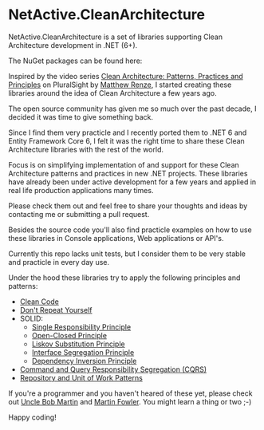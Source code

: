 # NetActive.CleanArchitecture
NetActive.CleanArchitecture is a set of libraries supporting Clean Architecture development in .NET (6+). 

The NuGet packages can be found here: 

Inspired by the video series [Clean Architecture: Patterns, Practices and Principles](https://app.pluralsight.com/library/courses/clean-architecture-patterns-practices-principles/table-of-contents) on PluralSight by [Matthew Renze](https://github.com/matthewrenze), 
I started creating these libraries around the idea of Clean Architecture a few years ago.

The open source community has given me so much over the past decade, I decided it was time to give something back.

Since I find them very practicle and I recently ported them to .NET 6 and Entity Framework Core 6,
I felt it was the right time to share these Clean Architecture libraries with the rest of the world.

Focus is on simplifying implementation of and support for these Clean Architecture patterns and practices in new .NET projects. 
These libraries have already been under active development for a few years and applied in real life production applications many times.

Please check them out and feel free to share your thoughts and ideas by contacting me or submitting a pull request.

Besides the source code you'll also find practicle examples on how to use these libraries in Console applications, Web applications or API's.

Currently this repo lacks unit tests, but I consider them to be very stable and practicle in every day use.

Under the hood these libraries try to apply the following principles and patterns:

- [Clean Code](http://cleancoder.com/files/cleanCodeCourse.md)
- [Don't Repeat Yourself](https://en.wikipedia.org/wiki/Don%27t_repeat_yourself)
- SOLID:
  - [Single Responsibility Principle](https://en.wikipedia.org/wiki/Single-responsibility_principle)
  - [Open-Closed Principle](https://en.wikipedia.org/wiki/Open%E2%80%93closed_principle)
  - [Liskov Substitution Principle](https://en.wikipedia.org/wiki/Liskov_substitution_principle)
  - [Interface Segregation Principle](https://en.wikipedia.org/wiki/Interface_segregation_principle)
  - [Dependency Inversion Principle](https://en.wikipedia.org/wiki/Dependency_inversion_principle)
- [Command and Query Responsibility Segregation (CQRS)](https://martinfowler.com/bliki/CQRS.html)
- [Repository and Unit of Work Patterns](https://docs.microsoft.com/en-us/aspnet/mvc/overview/older-versions/getting-started-with-ef-5-using-mvc-4/implementing-the-repository-and-unit-of-work-patterns-in-an-asp-net-mvc-application)

If you're a programmer and you haven't heared of these yet, please check out [Uncle Bob Martin](http://cleancoder.com/products) and [Martin Fowler](https://martinfowler.com/).
You might learn a thing or two ;-)

Happy coding!

